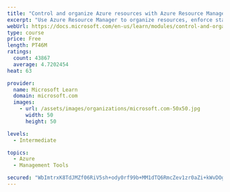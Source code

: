 ```yaml
---
title: "Control and organize Azure resources with Azure Resource Manager"
excerpt: "Use Azure Resource Manager to organize resources, enforce standards, and protect critical assets from deletion."
webUrl: https://docs.microsoft.com/en-us/learn/modules/control-and-organize-with-azure-resource-manager/
type: course
price: Free
length: PT46M
ratings:
  count: 43867
  average: 4.7202454
heat: 63

provider:
  name: Microsoft Learn
  domain: microsoft.com
  images:
    - url: /assets/images/organizations/microsoft.com-50x50.jpg
      width: 50
      height: 50

levels:
  - Intermediate

topics:
  - Azure
  - Management Tools

secured: "WbImtrxK8TdJMZf06RiV5sh+ody0rf99b+MM1dTQ6RmcZev1zr0aZi+kWvDOgfmusfeVaLDAGwgEaDzApM1o2oeuJuyA8AQ71+meWP9eME29dTXUenOr9Rk9K09wrbKU6D1Un4sJ0cGfO6jI6O7Bh2EGxZvsrHY7DJvXSUhyssA0QUugs6Kawx+UwnEcNLXajw4WDau5nYEOy9ASffkKTK0Z0dUNvDPBor2+i76+cnduEs7Pk/PPVvtm10D2vFM0TPFIrtJbaEqsE3uy7OsCslAJxYd2g/ggXgqTx+Z5fSh8h2w7tnHUH0aUQ4bpmsgwn9eRRWQbVyrdNEmMtMbfjtP2+iOtLN7m+i1Y2d4wOpaQa4S+JQOQOQ/yssc8USfX1y43QrAvO3GFw/NljfQE5+6GYNulpt5Sms8WkSkhYfdriBouRt4oXNny7oSCq+wZ;j21tOFP7sNhMAtdfqL8vwg=="
---
```


